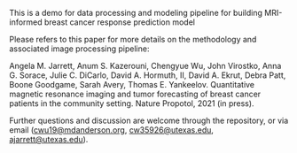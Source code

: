This is a demo for data processing and modeling pipeline for building MRI-informed breast cancer response prediction model

Please refers to this paper for more details on the methodology and associated image processing pipeline:

Angela M. Jarrett, Anum S. Kazerouni, Chengyue Wu, John Virostko, Anna G. Sorace, Julie C. DiCarlo, David A. Hormuth, II, David A. Ekrut, Debra Patt, Boone Goodgame, Sarah Avery, Thomas E. Yankeelov. Quantitative magnetic resonance imaging and tumor forecasting of breast cancer patients in the community setting. Nature Propotol, 2021 (in press).

Further questions and discussion are welcome through the repository, or via email (cwu19@mdanderson.org, cw35926@utexas.edu, ajarrett@utexas.edu).
